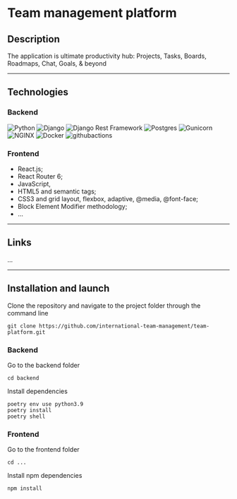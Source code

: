 # Team management platform

## Description
The application is ultimate productivity hub: Projects, Tasks, Boards, Roadmaps, Chat, Goals, & beyond

---

## Technologies

### Backend
![Python](https://img.shields.io/badge/Python%203.9-navy?style=for-the-badge&logo=python&logoColor=yellow)
![Django](https://img.shields.io/badge/django%203.2-navy?style=for-the-badge&logo=django&logoColor=008000)
![Django Rest Framework](https://img.shields.io/badge/django%20rest%20framework%203.14-navy?style=for-the-badge&logo=django&logoColor=white)
![Postgres](https://img.shields.io/badge/postgres%20sql%2013-navy?style=for-the-badge&logo=postgresql&logoColor=white)
![Gunicorn](https://img.shields.io/badge/Gunicorn-navy?style=for-the-badge&logo=gunicorn&logoColor=008000)
![NGINX](https://img.shields.io/badge/NGINX-navy?style=for-the-badge&logo=nginx&logoColor=008000)
![Docker](https://img.shields.io/badge/Docker-navy?style=for-the-badge&logo=docker&logoColor=white)
![githubactions](https://img.shields.io/badge/GitHub%20Actions-navy?style=for-the-badge&logo=githubactions&logoColor=white)

### Frontend
- React.js;
- React Router 6;
- JavaScript,
- HTML5 and semantic tags;
- CSS3 and grid layout, flexbox, adaptive, @media, @font-face;
- Block Element Modifier methodology;
- ...

---

## Links
...

___

## Installation and launch

Clone the repository and navigate to the project folder through the command line
```
git clone https://github.com/international-team-management/team-platform.git
```

### Backend

Go to the backend folder
```
cd backend
```
Install dependencies
```
poetry env use python3.9
poetry install
poetry shell
```


### Frontend

Go to the frontend folder
```
cd ...
```
Install npm dependencies
```
npm install
```
